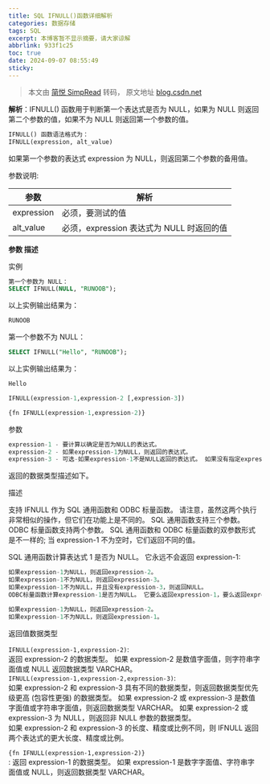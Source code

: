 ```yaml
---
title: SQL IFNULL()函数详细解析
categories: 数据存储
tags: SQL
excerpt: 本博客暂不显示摘要，请大家谅解
abbrlink: 933f1c25
toc: true
date: 2024-09-07 08:55:49
sticky:
---
```


> 本文由 [简悦 SimpRead](http://ksria.com/simpread/) 转码， 原文地址 [blog.csdn.net](https://blog.csdn.net/weixin_47343544/article/details/119876890#/)

**解析**：IFNULL() 函数用于判断第一个表达式是否为 NULL，如果为 NULL 则返回第二个参数的值，如果不为 NULL 则返回第一个参数的值。

```sql
IFNULL() 函数语法格式为：
IFNULL(expression, alt_value)
```

如果第一个参数的表达式 expression 为 NULL，则返回第二个参数的备用值。

参数说明:

<table><thead><tr><th>参数</th><th>解析</th></tr></thead><tbody><tr><td>expression</td><td>必须，要测试的值</td></tr><tr><td>alt_value</td><td>必须，expression 表达式为 NULL 时返回的值</td></tr></tbody></table>

**参数 描述**

实例

```sql
第一个参数为 NULL：
SELECT IFNULL(NULL, "RUNOOB");
```

以上实例输出结果为：

```bash
RUNOOB
```

第一个参数不为 NULL：

```sql
SELECT IFNULL("Hello", "RUNOOB");
```

以上实例输出结果为：

```bash
Hello
```

```sql
IFNULL(expression-1,expression-2 [,expression-3])

{fn IFNULL(expression-1,expression-2)}
```

参数

```sql
expression-1 - 要计算以确定是否为NULL的表达式。
expression-2 - 如果expression-1为NULL，则返回的表达式。
expression-3 - 可选-如果expression-1不是NULL返回的表达式。 如果没有指定expression-3，则当expression-1不是NULL时返回NULL值。
```

返回的数据类型描述如下。

描述

支持 IFNULL 作为 SQL 通用函数和 ODBC 标量函数。 请注意，虽然这两个执行非常相似的操作，但它们在功能上是不同的。 SQL 通用函数支持三个参数。 ODBC 标量函数支持两个参数。 SQL 通用函数和 ODBC 标量函数的双参数形式是不一样的; 当 expression-1 不为空时，它们返回不同的值。

SQL 通用函数计算表达式 1 是否为 NULL。 它永远不会返回 expression-1:

```sql
如果expression-1为NULL，则返回expression-2。
如果expression-1不为NULL，则返回expression-3。
如果expression-1不为NULL，并且没有expression-3，则返回NULL。
ODBC标量函数计算expression-1是否为NULL。 它要么返回expression-1，要么返回expression-2:

如果expression-1为NULL，则返回expression-2。
如果expression-1不为NULL，则返回expression-1。
```

返回值数据类型

`IFNULL(expression-1,expression-2)`:  
返回 expression-2 的数据类型。 如果 expression-2 是数值字面值，则字符串字面值或 NULL 返回数据类型 VARCHAR。  
`IFNULL(expression-1,expression-2,expression-3)`:  
如果 expression-2 和 expression-3 具有不同的数据类型，则返回数据类型优先级更高 (包容性更强) 的数据类型。 如果 expression-2 或 expression-3 是数值字面值或字符串字面值，则返回数据类型 VARCHAR。 如果 expression-2 或 expression-3 为 NULL，则返回非 NULL 参数的数据类型。  
如果 expression-2 和 expression-3 的长度、精度或比例不同，则 IFNULL 返回两个表达式的更大长度、精度或比例。

`{fn IFNULL(expression-1,expression-2)}`  
: 返回 expression-1 的数据类型。 如果 expression-1 是数字字面值、字符串字面值或 NULL，则返回数据类型 VARCHAR。